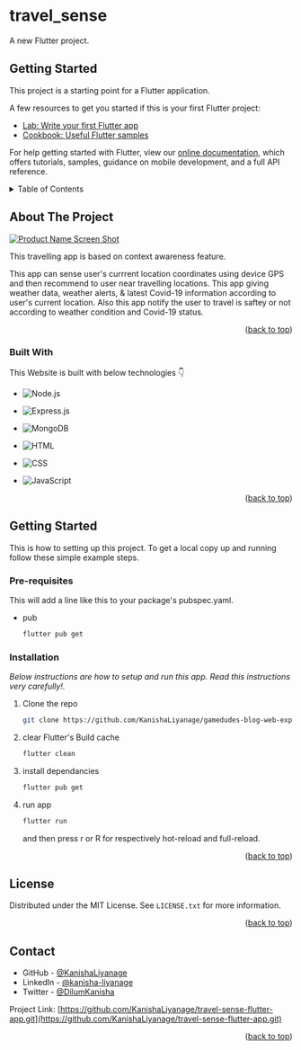 # travel_sense

A new Flutter project.

## Getting Started

This project is a starting point for a Flutter application.

A few resources to get you started if this is your first Flutter project:

- [Lab: Write your first Flutter app](https://flutter.dev/docs/get-started/codelab)
- [Cookbook: Useful Flutter samples](https://flutter.dev/docs/cookbook)

For help getting started with Flutter, view our
[online documentation](https://flutter.dev/docs), which offers tutorials,
samples, guidance on mobile development, and a full API reference.

<!-- TABLE OF CONTENTS -->
<details>
  <summary>Table of Contents</summary>
  <ol>
    <li>
      <a href="#about-the-project">About The Project</a>
      <ul>
        <li><a href="#built-with">Built With</a></li>
      </ul>
    </li>
    <li>
      <a href="#getting-started">Getting Started</a>
      <ul>
        <li><a href="#prerequisites">Prerequisites</a></li>
        <li><a href="#installation">Installation</a></li>
      </ul>
    </li>
    <li><a href="#license">License</a></li>
    <li><a href="#contact">Contact</a></li>
  </ol>
</details>



<!-- ABOUT THE PROJECT -->
## About The Project

[![Product Name Screen Shot][product-screenshot]](https://example.com)

This travelling app is based on context awareness feature.

This app can sense user's currrent location coordinates using device GPS and then recommend to user near travelling locations. This app giving weather data, weather alerts, & latest Covid-19 information according to user's current location. Also this app notify the user to travel is saftey or not according to weather condition and Covid-19 status.

<p align="right">(<a href="#readme-top">back to top</a>)</p>


### Built With

This Website is built with below technologies :point_down:

* ![Node.js][Node.js]

* ![Express.js][Express.js]

* ![MongoDB][MongoDB]

* ![HTML][HTML]

* ![CSS][CSS]

* ![JavaScript][JavaScript]

<p align="right">(<a href="#readme-top">back to top</a>)</p>


<!-- GETTING STARTED -->
## Getting Started

This is how to setting up this project.
To get a local copy up and running follow these simple example steps.

### Pre-requisites

This will add a line like this to your package's pubspec.yaml.
* pub
  ```sh
  flutter pub get
  ```

### Installation

_Below instructions are how to setup and run this app. Read this instructions very carefully!._

1. Clone the repo
   ```sh
   git clone https://github.com/KanishaLiyanage/gamedudes-blog-web-expressjs.git
   ```
2. clear Flutter's Build cache
   ```sh
   flutter clean
   ```
3. install dependancies
   ```sh
   flutter pub get
   ```
4. run app
   ```sh
   flutter run
   ```
   and then press r or R for respectively hot-reload and full-reload.

<p align="right">(<a href="#readme-top">back to top</a>)</p>


<!-- LICENSE -->
## License

Distributed under the MIT License. See `LICENSE.txt` for more information.

<p align="right">(<a href="#readme-top">back to top</a>)</p>


<!-- CONTACT -->
## Contact

* GitHub - [@KanishaLiyanage](https://github.com/KanishaLiyanage)
* LinkedIn - [@kanisha-liyanage](https://www.linkedin.com/in/kanisha-liyanage)
* Twitter - [@DilumKanisha](https://mobile.twitter.com/DilumKanisha)

Project Link: [https://github.com/KanishaLiyanage/travel-sense-flutter-app.git](https://github.com/KanishaLiyanage/travel-sense-flutter-app.git)

<p align="right">(<a href="#readme-top">back to top</a>)</p>



<!-- MARKDOWN LINKS & IMAGES -->
<!-- https://www.markdownguide.org/basic-syntax/#reference-style-links -->
[product-screenshot]: images/screenshot.png
[Node.js]: https://img.shields.io/badge/Node.js-43853D?style=for-the-badge&logo=node.js&logoColor=white
[Express.js]: https://img.shields.io/badge/express.js-%23404d59.svg?style=for-the-badge&logo=express&logoColor=%2361DAFB
[MongoDB]: https://img.shields.io/badge/MongoDB-4EA94B?style=for-the-badge&logo=mongodb&logoColor=white
[HTML]: https://img.shields.io/badge/HTML5-E34F26?style=for-the-badge&logo=html5&logoColor=white
[CSS]: https://img.shields.io/badge/CSS3-1572B6?style=for-the-badge&logo=css3&logoColor=white
[JavaScript]: https://img.shields.io/badge/JavaScript-F7DF1E?style=for-the-badge&logo=javascript&logoColor=black
